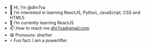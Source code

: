 - 👋 Hi, I’m @dhr7va
- 👀 I’m interested in learning ReactJS, Python, JavaScript, CSS and HTML5
- 🌱 I’m currently learning ReactJS
- 📫 How to reach me dhr7va@gmail.com
- 😄 Pronouns: she/her
- ⚡ Fun fact: I am a powerlifter

<!---
dhr7va/dhr7va is a ✨ special ✨ repository because its `README.md` (this file) appears on your GitHub profile.
You can click the Preview link to take a look at your changes.
--->
